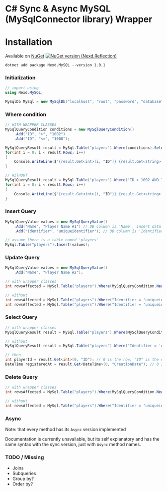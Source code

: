 # C# Sync & Async MySQL (MySqlConnector library) Wrapper

# Installation

Available on [NuGet](https://www.nuget.org/packages/Nexd.MySQL/)
[![NuGet version (Nexd.Reflection)](https://img.shields.io/nuget/v/Nexd.MySQL.svg?style=flat-square)](https://www.nuget.org/packages/Nexd.MySQL/)

```
dotnet add package Nexd.MySQL --version 1.0.1
```

### Initialization
```c#
// import using
using Nexd.MySQL;

MySqlDb MySql = new MySqlDb("localhost", "root", "password", "database");
```

### Where condition
```c#
// WITH WRAPPER CLASSES
MySqlQueryCondition conditions = new MySqlQueryCondition()
    .Add("ID", ">", "1002")
    .Add("ID", "<=", "1008");

MySqlQueryResult result = MySql.Table("players").Where(conditions).Select();
for(int i = 0; i < result.Rows; i++)
{
    Console.WriteLine($"{result.Get<int>(i, "ID")} {result.Get<string>(i, "Name")} {result.Get<string>(i, "Identifier")}");
}

// WITHOUT
MySqlQueryResult result = MySql.Table("players").Where("ID > 1002 AND ID <= 1008").Select();
for(int i = 0; i < result.Rows; i++)
{
    Console.WriteLine($"{result.Get<int>(i, "ID")} {result.Get<string>(i, "Name")} {result.Get<string>(i, "Identifier")}");
}
```

### Insert Query
```c#
MySqlQueryValue values = new MySqlQueryValue()
    .Add("Name", "Player Name #1") // DB column is 'Name', insert data 'Player Name #1'
    .Add("Identifier", "uniqueidentifier"); // DB column is 'Identifier', insert data 'uniqueidentifier'

// assume there is a table named 'players'
MySql.Table("players").Insert(values);
```

### Update Query
```c#
MySqlQueryValue values = new MySqlQueryValue()
    .Add("Name", "Player Name #2");

// with wrapper classes
int rowsAffected = MySql.Table("players").Where(MySqlQueryCondition.New("Identifier", "=", "uniqueidentifier")).Update(values);

// without
int rowsAffected = MySql.Table("players").Where("Identifier = 'uniqueidentifier'").Update(values);
int rowsAffected = MySql.Table("players").Where("Identifier = 'uniqueidentifier' AND ID > 0").Update(values); // random example that shows you can define your where statement just as you like
```

### Select Query
```c#
// with wrapper classes
MySqlQueryResult result = MySql.Table("players").Where(MySqlQueryCondition.New("Identifier", "=", "uniqueidentifier")).Select();

// without
MySqlQueryResult result = MySql.Table("players").Where("Identifier = 'uniqueidentifier'").Select(); // you can specify the fields (columns) you want to select, also LIMIT the amount of results by passing them to the .Select() as parameters

// then
int playerId = result.Get<int>(0, "ID"); // 0 is the row, "ID" is the column name in the results
DateTime registeredAt = result.Get<DateTime>(0, "CreationDate"); // 0 is the row, "CreationDate" is the column name in the results
```

### Delete Query
```c#
// with wrapper classes
int rowsAffected = MySql.Table("players").Where(MySqlQueryCondition.New("Identifier", "=", "uniqueidentifier")).Delete();

// without
int rowsAffected = MySql.Table("players").Where("Identifier = 'uniqueidentifier'").Delete();
```

### Async
Note: that every method has its `Async` version implemented

Documentation is currently unavailable, but its self explanatory and has the same syntax with the sync version, just with `Async` method names.

### TODO / Missing
- Joins
- Subqueries
- Group by?
- Order by?
